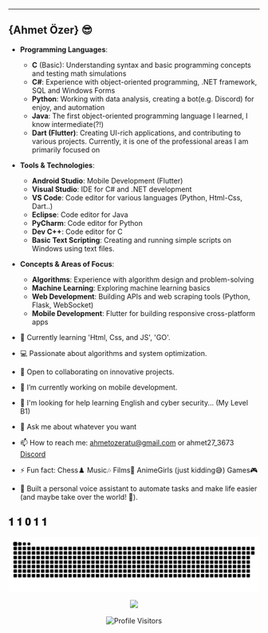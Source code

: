 
---

## {Ahmet Özer} 😎

- **Programming Languages**:  
  - **C** (Basic): Understanding syntax and basic programming concepts and testing math simulations
  - **C#**: Experience with object-oriented programming, .NET framework, SQL and Windows Forms  
  - **Python**: Working with data analysis, creating a bot(e.g. Discord) for enjoy, and automation  
  - **Java**: The first object-oriented programming language I learned, I know intermediate(?!)  
  - **Dart (Flutter)**: Creating UI-rich applications, and contributing to various projects. Currently, it is one of the professional areas I am primarily focused on
  

- **Tools & Technologies**:   
  - **Android Studio**: Mobile Development (Flutter)  
  - **Visual Studio**: IDE for C# and .NET development  
  - **VS Code**: Code editor for various languages (Python, Html-Css, Dart..)
  - **Eclipse**: Code editor for Java
  - **PyCharm**: Code editor for Python
  - **Dev C++**: Code editor for C
  - **Basic Text Scripting**: Creating and running simple scripts on Windows using text files.

- **Concepts & Areas of Focus**:    
  - **Algorithms**: Experience with algorithm design and problem-solving    
  - **Machine Learning**: Exploring machine learning basics
  - **Web Development**: Building APIs and web scraping tools (Python, Flask, WebSocket)  
  - **Mobile Development**: Flutter for building responsive cross-platform apps   

- 🌱 Currently learning 'Html, Css, and JS', 'GO'.
- 💻 Passionate about algorithms and system optimization.
- 🚀 Open to collaborating on innovative projects.
- 🔭 I’m currently working on mobile development.
- 🤔 I'm looking for help learning English and cyber security... (My Level B1)
- 💬 Ask me about whatever you want
- 📫 How to reach me: ahmetozeratu@gmail.com or ahmet27_3673 [Discord](https://www.discord.com)
- ⚡ Fun fact: Chess♟️ Music🎶 Films🎥 AnimeGirls (just kidding😅) Games🎮
- 🤖 Built a personal voice assistant to automate tasks and make life easier (and maybe take over the world! 🤫).


 𝟏 𝟏 𝟎 𝟏 𝟏 
 ---

 
![snake gif](https://github.com/ahmetozer27/ahmetozer27/blob/output/github-snake-dark.svg)

<div align="center">
  
  [![](https://visitcount.itsvg.in/api?id=ahmetozer27&icon=0&color=0)](https://visitcount.itsvg.in)

  ![Profile Visitors](https://visitor-badge.laobi.icu/badge?page_id=ahmetozer27)
</div>
